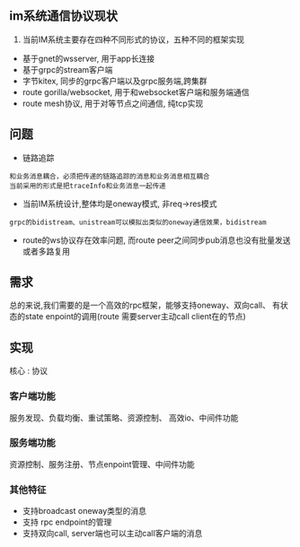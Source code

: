 
## im系统通信协议现状
1. 当前IM系统主要存在四种不同形式的协议，五种不同的框架实现
- 基于gnet的wsserver, 用于app长连接
- 基于grpc的stream客户端
- 字节kitex, 同步的grpc客户端以及grpc服务端,跨集群
- route gorilla/websocket, 用于和websocket客户端和服务端通信
- route mesh协议, 用于对等节点之间通信, 纯tcp实现


## 问题
- 链路追踪
```  
和业务消息耦合，必须把传递的链路追踪的消息和业务消息相互耦合
当前采用的形式是把traceInfo和业务消息一起传递
```
-  当前IM系统设计,整体均是oneway模式, 非req->res模式
```
grpc的bidistream、unistream可以模拟出类似的oneway通信效果，bidistream
```
- route的ws协议存在效率问题, 而route peer之间同步pub消息也没有批量发送或者多路复用

## 需求
总的来说,我们需要的是一个高效的rpc框架，能够支持oneway、双向call、 有状态的state enpoint的调用(route 需要server主动call client在的节点)


## 实现
核心 : 协议
### 客户端功能
服务发现、负载均衡、重试策略、资源控制、 高效io、中间件功能
### 服务端功能
资源控制、服务注册、节点enpoint管理、中间件功能
### 其他特征
- 支持broadcast oneway类型的消息
- 支持 rpc endpoint的管理
- 支持双向call, server端也可以主动call客户端的消息








   